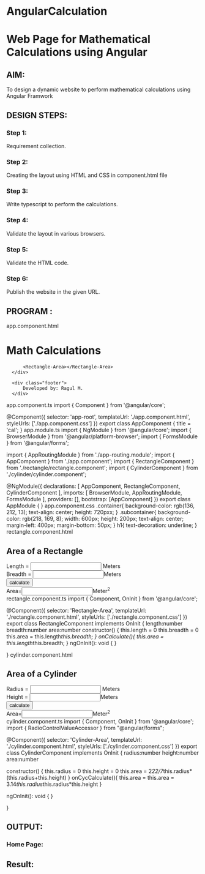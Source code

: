 # AngularCalculation

# Web Page for Mathematical Calculations using Angular

## AIM:
To design a dynamic website to perform mathematical calculations using Angular Framwork

## DESIGN STEPS:

### Step 1:

Requirement collection.

### Step 2:

Creating the layout using HTML and CSS in component.html file

### Step 3:

Write typescript to perform the calculations.

### Step 4:

Validate the layout in various browsers.

### Step 5:

Validate the HTML code.

### Step 6:

Publish the website in the given URL.

## PROGRAM :
app.component.html
<body>
  <div class="container">
      <h1>Math Calculations</h1>
      <div class="subcontainer">
        <Cylinder-Area></Cylinder-Area>
    </div>
      <div class="subcontainer">
          
          <Rectangle-Area></Rectangle-Area>
      </div>
      
      <div class="footer">
          Developed by: Ragul M.
      </div>
  </div>
</body>
app.component.ts
import { Component } from '@angular/core';

@Component({
  selector: 'app-root',
  templateUrl: './app.component.html',
  styleUrls: ['./app.component.css']
})
export class AppComponent {
  title = 'cal';
}
app.module.ts
import { NgModule } from '@angular/core';
import { BrowserModule } from '@angular/platform-browser';
import { FormsModule } from '@angular/forms';

import { AppRoutingModule } from './app-routing.module';
import { AppComponent } from './app.component';
import { RectangleComponent } from './rectangle/rectangle.component';
import { CylinderComponent } from './cylinder/cylinder.component';

@NgModule({
  declarations: [
    AppComponent,
    RectangleComponent,
    CylinderComponent
  ],
  imports: [
    BrowserModule,
    AppRoutingModule,
    FormsModule
  ],
  providers: [],
  bootstrap: [AppComponent]
})
export class AppModule { }
app.component.css
.container{
    background-color: rgb(136, 212, 13);
    text-align: center;
    height: 720pxx;
}
.subcontainer{
    background-color: rgb(218, 169, 8);
    width: 600px;
    height: 200px;
    text-align: center;
    margin-left: 400px;
    margin-bottom: 50px;
}
h1{
    text-decoration: underline;
}
rectangle.component.html
<div>
    <h2>Area of a Rectangle</h2>
    Length = <input  type="text" [(ngModel)]="length"> Meters<br>
    Breadth = <input [(ngModel)]="breadth"type ="text">Meters<br>
    <input type="button" (click)="onCalculate()" value="calculate"><br>
    Area=<input [value]="area" type="text" >Meter<sup>2</sup>
</div>
rectangle.component.ts
import { Component, OnInit } from '@angular/core';

@Component({
  selector: 'Rectangle-Area',
  templateUrl: './rectangle.component.html',
  styleUrls: ['./rectangle.component.css']
})
export class RectangleComponent implements OnInit {
  length:number
  breadth:number
  area:number
  constructor() {
    this.length = 0
    this.breadth = 0
    this.area = this.length*this.breadth;
   }
   onCalculate(){
    this.area = this.length*this.breadth;
}
  ngOnInit(): void {
  }

}
cylinder.component.html
<div>
    <h2>Area of a Cylinder</h2>
    Radius = <input  type="text" [(ngModel)]="radius"> Meters<br>
    Height = <input [(ngModel)]="height"type ="text">Meters<br>
    <input type="button" (click)="onCycCalculate()" value="calculate"><br>
    Area=<input [value]="area" type="text" >Meter<sup>2</sup>
</div> 
cylinder.component.ts
import { Component, OnInit } from '@angular/core';
import { RadioControlValueAccessor } from "@angular/forms";

@Component({
  selector: 'Cylinder-Area',
  templateUrl: './cylinder.component.html',
  styleUrls: ['./cylinder.component.css']
})
export class CylinderComponent implements OnInit {
  radius:number
  height:number
  area:number

  constructor() {
    this.radius = 0
        this.height = 0
        this.area = 2*22/7*this.radius*(this.radius+this.height)
   }
   onCycCalculate(){
    this.area = this.area = 3.14*this.radius*this.radius*this.height
   }

  ngOnInit(): void {
  }

}
## OUTPUT:

### Home Page:


## Result:
